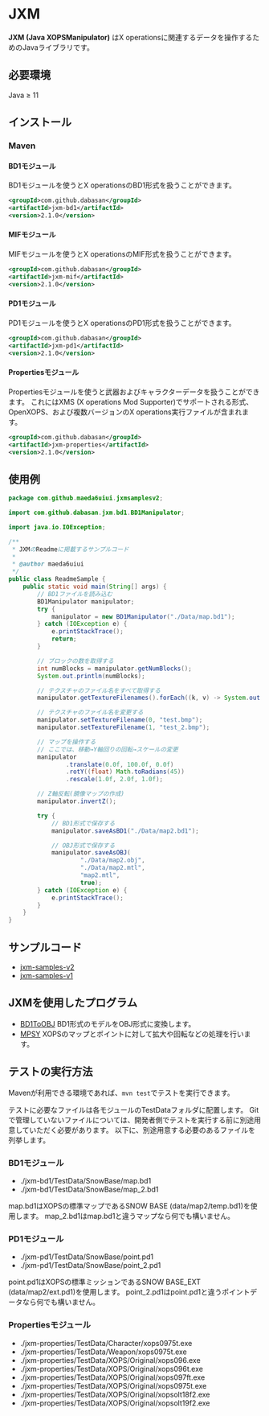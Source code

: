 # JXM

**JXM (Java XOPSManipulator)** はX operationsに関連するデータを操作するためのJavaライブラリです。

## 必要環境

Java ≥ 11

## インストール

### Maven

#### BD1モジュール

BD1モジュールを使うとX operationsのBD1形式を扱うことができます。

```xml
<groupId>com.github.dabasan</groupId>
<artifactId>jxm-bd1</artifactId>
<version>2.1.0</version>
```

#### MIFモジュール

MIFモジュールを使うとX operationsのMIF形式を扱うことができます。

```xml
<groupId>com.github.dabasan</groupId>
<artifactId>jxm-mif</artifactId>
<version>2.1.0</version>
```

#### PD1モジュール

PD1モジュールを使うとX operationsのPD1形式を扱うことができます。

```xml
<groupId>com.github.dabasan</groupId>
<artifactId>jxm-pd1</artifactId>
<version>2.1.0</version>
```

#### Propertiesモジュール

Propertiesモジュールを使うと武器およびキャラクターデータを扱うことができます。
これにはXMS (X operations Mod Supporter)でサポートされる形式、OpenXOPS、および複数バージョンのX operations実行ファイルが含まれます。

```xml
<groupId>com.github.dabasan</groupId>
<artifactId>jxm-properties</artifactId>
<version>2.1.0</version>
```

## 使用例

```java
package com.github.maeda6uiui.jxmsamplesv2;

import com.github.dabasan.jxm.bd1.BD1Manipulator;

import java.io.IOException;

/**
 * JXMのReadmeに掲載するサンプルコード
 *
 * @author maeda6uiui
 */
public class ReadmeSample {
    public static void main(String[] args) {
        // BD1ファイルを読み込む
        BD1Manipulator manipulator;
        try {
            manipulator = new BD1Manipulator("./Data/map.bd1");
        } catch (IOException e) {
            e.printStackTrace();
            return;
        }

        // ブロックの数を取得する
        int numBlocks = manipulator.getNumBlocks();
        System.out.println(numBlocks);

        // テクスチャのファイル名をすべて取得する
        manipulator.getTextureFilenames().forEach((k, v) -> System.out.printf("%d: %s\n", k, v));

        // テクスチャのファイル名を変更する
        manipulator.setTextureFilename(0, "test.bmp");
        manipulator.setTextureFilename(1, "test_2.bmp");

        // マップを操作する
        // ここでは、移動→Y軸回りの回転→スケールの変更
        manipulator
                .translate(0.0f, 100.0f, 0.0f)
                .rotY((float) Math.toRadians(45))
                .rescale(1.0f, 2.0f, 1.0f);

        // Z軸反転(鏡像マップの作成)
        manipulator.invertZ();

        try {
            // BD1形式で保存する
            manipulator.saveAsBD1("./Data/map2.bd1");

            // OBJ形式で保存する
            manipulator.saveAsOBJ(
                    "./Data/map2.obj",
                    "./Data/map2.mtl",
                    "map2.mtl",
                    true);
        } catch (IOException e) {
            e.printStackTrace();
        }
    }
}
```

## サンプルコード

- [jxm-samples-v2](https://github.com/maeda6uiui/jxm-samples-v2)
- [jxm-samples-v1](https://github.com/maeda6uiui/jxm-samples-v1)

## JXMを使用したプログラム

- [BD1ToOBJ](https://github.com/maeda6uiui/BD1ToOBJ)
  BD1形式のモデルをOBJ形式に変換します。
- [MPSY](https://github.com/maeda6uiui/MPSY)
  XOPSのマップとポイントに対して拡大や回転などの処理を行います。

## テストの実行方法

Mavenが利用できる環境であれば、`mvn test`でテストを実行できます。

テストに必要なファイルは各モジュールのTestDataフォルダに配置します。
Gitで管理していないファイルについては、開発者側でテストを実行する前に別途用意していただく必要があります。
以下に、別途用意する必要のあるファイルを列挙します。

### BD1モジュール

- ./jxm-bd1/TestData/SnowBase/map.bd1
- ./jxm-bd1/TestData/SnowBase/map_2.bd1

map.bd1はXOPSの標準マップであるSNOW BASE (data/map2/temp.bd1)を使用します。
map_2.bd1はmap.bd1と違うマップなら何でも構いません。

### PD1モジュール

- ./jxm-pd1/TestData/SnowBase/point.pd1
- ./jxm-pd1/TestData/SnowBase/point_2.pd1

point.pd1はXOPSの標準ミッションであるSNOW BASE_EXT (data/map2/ext.pd1)を使用します。
point_2.pd1はpoint.pd1と違うポイントデータなら何でも構いません。

### Propertiesモジュール

- ./jxm-properties/TestData/Character/xops0975t.exe
- ./jxm-properties/TestData/Weapon/xops0975t.exe
- ./jxm-properties/TestData/XOPS/Original/xops096.exe
- ./jxm-properties/TestData/XOPS/Original/xops096t.exe
- ./jxm-properties/TestData/XOPS/Original/xops097ft.exe
- ./jxm-properties/TestData/XOPS/Original/xops0975t.exe
- ./jxm-properties/TestData/XOPS/Original/xopsolt18f2.exe
- ./jxm-properties/TestData/XOPS/Original/xopsolt19f2.exe

